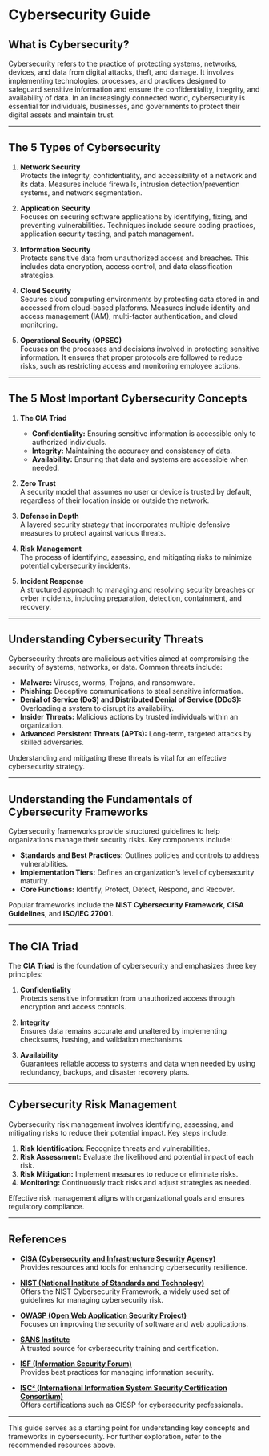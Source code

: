 # Cybersecurity Guide

## What is Cybersecurity?

Cybersecurity refers to the practice of protecting systems, networks, devices, and data from digital attacks, theft, and damage. It involves implementing technologies, processes, and practices designed to safeguard sensitive information and ensure the confidentiality, integrity, and availability of data. In an increasingly connected world, cybersecurity is essential for individuals, businesses, and governments to protect their digital assets and maintain trust.

---

## The 5 Types of Cybersecurity

1. **Network Security**  
   Protects the integrity, confidentiality, and accessibility of a network and its data. Measures include firewalls, intrusion detection/prevention systems, and network segmentation.

2. **Application Security**  
   Focuses on securing software applications by identifying, fixing, and preventing vulnerabilities. Techniques include secure coding practices, application security testing, and patch management.

3. **Information Security**  
   Protects sensitive data from unauthorized access and breaches. This includes data encryption, access control, and data classification strategies.

4. **Cloud Security**  
   Secures cloud computing environments by protecting data stored in and accessed from cloud-based platforms. Measures include identity and access management (IAM), multi-factor authentication, and cloud monitoring.

5. **Operational Security (OPSEC)**  
   Focuses on the processes and decisions involved in protecting sensitive information. It ensures that proper protocols are followed to reduce risks, such as restricting access and monitoring employee actions.

---

## The 5 Most Important Cybersecurity Concepts

1. **The CIA Triad**  
   - **Confidentiality:** Ensuring sensitive information is accessible only to authorized individuals.  
   - **Integrity:** Maintaining the accuracy and consistency of data.  
   - **Availability:** Ensuring that data and systems are accessible when needed.

2. **Zero Trust**  
   A security model that assumes no user or device is trusted by default, regardless of their location inside or outside the network.

3. **Defense in Depth**  
   A layered security strategy that incorporates multiple defensive measures to protect against various threats.

4. **Risk Management**  
   The process of identifying, assessing, and mitigating risks to minimize potential cybersecurity incidents.

5. **Incident Response**  
   A structured approach to managing and resolving security breaches or cyber incidents, including preparation, detection, containment, and recovery.

---

## Understanding Cybersecurity Threats

Cybersecurity threats are malicious activities aimed at compromising the security of systems, networks, or data. Common threats include:

- **Malware:** Viruses, worms, Trojans, and ransomware.  
- **Phishing:** Deceptive communications to steal sensitive information.  
- **Denial of Service (DoS) and Distributed Denial of Service (DDoS):** Overloading a system to disrupt its availability.  
- **Insider Threats:** Malicious actions by trusted individuals within an organization.  
- **Advanced Persistent Threats (APTs):** Long-term, targeted attacks by skilled adversaries.

Understanding and mitigating these threats is vital for an effective cybersecurity strategy.

---

## Understanding the Fundamentals of Cybersecurity Frameworks

Cybersecurity frameworks provide structured guidelines to help organizations manage their security risks. Key components include:

- **Standards and Best Practices:** Outlines policies and controls to address vulnerabilities.
- **Implementation Tiers:** Defines an organization’s level of cybersecurity maturity.
- **Core Functions:** Identify, Protect, Detect, Respond, and Recover.

Popular frameworks include the **NIST Cybersecurity Framework**, **CISA Guidelines**, and **ISO/IEC 27001**.

---

## The CIA Triad

The **CIA Triad** is the foundation of cybersecurity and emphasizes three key principles:

1. **Confidentiality**  
   Protects sensitive information from unauthorized access through encryption and access controls.

2. **Integrity**  
   Ensures data remains accurate and unaltered by implementing checksums, hashing, and validation mechanisms.

3. **Availability**  
   Guarantees reliable access to systems and data when needed by using redundancy, backups, and disaster recovery plans.

---

## Cybersecurity Risk Management

Cybersecurity risk management involves identifying, assessing, and mitigating risks to reduce their potential impact. Key steps include:

1. **Risk Identification:** Recognize threats and vulnerabilities.  
2. **Risk Assessment:** Evaluate the likelihood and potential impact of each risk.  
3. **Risk Mitigation:** Implement measures to reduce or eliminate risks.  
4. **Monitoring:** Continuously track risks and adjust strategies as needed.

Effective risk management aligns with organizational goals and ensures regulatory compliance.

---

## References

- [**CISA (Cybersecurity and Infrastructure Security Agency)**](https://www.cisa.gov)  
  Provides resources and tools for enhancing cybersecurity resilience.

- [**NIST (National Institute of Standards and Technology)**](https://www.nist.gov/cyberframework)  
  Offers the NIST Cybersecurity Framework, a widely used set of guidelines for managing cybersecurity risk.

- [**OWASP (Open Web Application Security Project)**](https://owasp.org)  
  Focuses on improving the security of software and web applications.

- [**SANS Institute**](https://www.sans.org)  
  A trusted source for cybersecurity training and certification.

- [**ISF (Information Security Forum)**](https://www.securityforum.org)  
  Provides best practices for managing information security.

- [**ISC² (International Information System Security Certification Consortium)**](https://www.isc2.org)  
  Offers certifications such as CISSP for cybersecurity professionals.

---

This guide serves as a starting point for understanding key concepts and frameworks in cybersecurity. For further exploration, refer to the recommended resources above.

